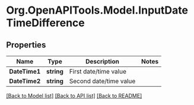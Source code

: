 
# Org.OpenAPITools.Model.InputDateTimeDifference

## Properties

Name | Type | Description | Notes
------------ | ------------- | ------------- | -------------
**DateTime1** | **string** | First date/time value | 
**DateTime2** | **string** | Second date/time value | 

[[Back to Model list]](../README.md#documentation-for-models)
[[Back to API list]](../README.md#documentation-for-api-endpoints)
[[Back to README]](../README.md)

